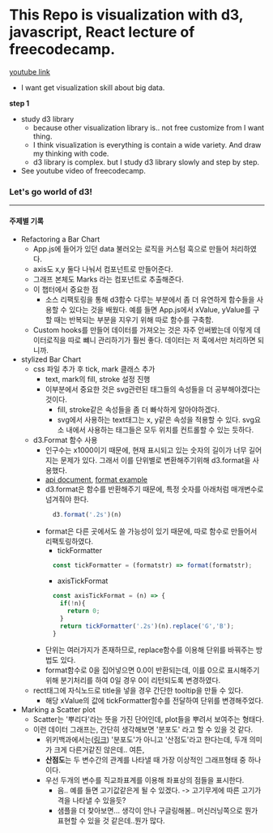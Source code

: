 # This Repo is visualization with d3, javascript, React lecture of freecodecamp.

[youtube link](https://www.youtube.com/watch?v=2LhoCfjm8R4)

* I want get visualization skill about big data.

**step 1**
* study d3 library
  * because other visualization library is.. not free customize from I want thing.
  * I think visualization is everything is contain a wide variety. And draw my thinking with code.
  * d3 library is complex. but I study d3 library slowly and step by step.
* See youtube video of freecodecamp.

### Let's go world of d3!
----
#### 주제별 기록
  * Refactoring a Bar Chart
    * App.js에 들어가 있던 data 불러오는 로직을 커스텀 훅으로 만들어 처리하였다.
    * axis도 x,y 둘다 나눠서 컴포넌트로 만들어준다.
    * 그래프 본체도 Marks 라는 컴포넌트로 추출해준다.
    * 이 챕터에서 중요한 점
      * 소스 리팩토링을 통해 d3함수 다루는 부분에서 좀 더 유연하게 함수들을 사용할 수 있다는 것을 배웠다. 예를 들면 App.js에서 xValue, yValue를 구할 때는 반복되는 부분을 지우기 위해 따로 함수를 구축함.
    * Custom hooks를 만들어 데이터를 가져오는 것은 자주 안써봤는데 이렇게 데이터로직을 따로 뺴니 관리하기가 훨씬 좋다. 데이터는 저 훅에서만 처리하면 되니까.
  * stylized Bar Chart
    * css 파일 추가 후 tick, mark 클래스 추가
      * text, mark의 fill, stroke 설정 진행
      * 이부분에서 중요한 것은 svg관련된 태그들의 속성들을 더 공부해야겠다는 것이다.
        * fill, stroke같은 속성들을 좀 더 빠삭하게 알아야하겠다.
        * svg에서 사용하는 text태그는 x, y같은 속성을 적용할 수 있다. svg요소 내에서 사용하는 태그들은 모두 위치를 컨트롤할 수 있는 듯하다.
    * d3.Format 함수 사용
      * 인구수는 x1000이기 때문에, 현재 표시되고 있는 숫자의 길이가 너무 길어지는 문제가 있다. 그래서 이를 단위별로 변환해주기위해 d3.format을 사용했다.
      * [api document](https://github.com/d3/d3-format), [format example](http://bl.ocks.org/zanarmstrong/05c1e95bf7aa16c4768e)
      * d3.format은 함수를 반환해주기 때문에, 특정 숫자를 아래처럼 매개변수로 넘겨줘야 한다.
        ```javascript
          d3.format('.2s')(n)
        ```
      * format은 다른 곳에서도 쓸 가능성이 있기 때문에, 따로 함수로 만들어서 리팩토링하였다.
        * tickFormatter
        ```javascript
          const tickFormatter = (formatstr) => format(formatstr);
        ```
        * axisTickFormat
        ```javascript
          const axisTickFormat = (n) => {
            if(!n){
              return 0;
            }
            return tickFormatter('.2s')(n).replace('G','B');
          }
        ```
      * 단위는 여러가지가 존재하므로, replace함수를 이용해 단위를 바꿔주는 방법도 있다.
      * format함수로 0을 집어넣으면 0.0이 반환되는데, 이를 0으로 표시해주기 위해 분기처리를 하여 0일 경우 0이 리턴되도록 변경하였다.
    * rect태그에 자식노드로 title을 넣을 경우 간단한 tooltip을 만들 수 있다.
      * 해당 xValue의 값에 tickFormatter함수를 전달하여 단위를 변경해주었다.
  * Marking a Scatter plot
    * Scatter는 '뿌리다'라는 뜻을 가진 단어인데, plot들을 뿌려서 보여주는 형태다.
    * 이런 데이터 그래프는, 간단히 생각해보면 '분포도' 라고 할 수 있을 것 같다.
      * 위키백과에서는([링크](https://ko.wikipedia.org/wiki/산점도)) '분포도'가 아니고 '산점도'라고 한다는데, 두개 의미가 크게 다른거같진 않은데.. 여튼,
      * **산점도**는 두 변수간의 관계를 나타낼 때 가장 이상적인 그래프형태 중 하나이다.
      * 우선 두개의 변수를 직교좌표계를 이용해 좌표상의 점들을 표시한다.
        * 음.. 예를 들면 고기값같은게 될 수 있겠다. -> 고기무게에 따른 고기가격을 나타낼 수 있을듯?
        * 샘플을 더 찾아보면... 생각이 안나 구글링해봄.. 머신러닝쪽으로 뭔가 표현할 수 있을 것 같은데..뭔가 많다. 